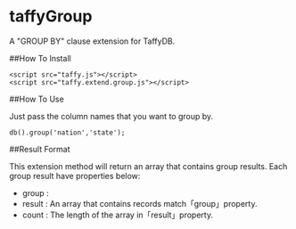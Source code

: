 taffyGroup
==========

A "GROUP BY" clause extension for TaffyDB.

##How To Install

`<script src="taffy.js"></script>`   
`<script src="taffy.extend.group.js"></script>`

##How To Use

Just pass the column names that you want to group by.

`db().group('nation','state');`

##Result Format

This extension method will return an array that contains group results.
Each group result have properties below:

- group : 
- result : An array that contains records match「group」property.
- count : The length of the array in「result」property.